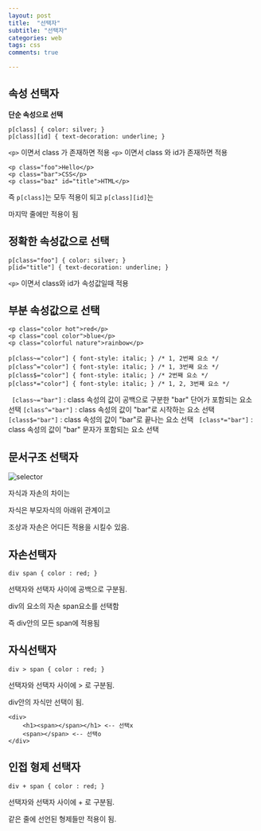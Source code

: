 ```yaml
---
layout: post
title:  "선택자"
subtitle: "선택자"
categories: web
tags: css
comments: true

---
```


속성 선택자
---

**단순 속성으로 선택**

```
p[class] { color: silver; }
p[class][id] { text-decoration: underline; }
```
```<p>``` 이면서 class 가 존재하면  적용
```<p>``` 이면서 class 와 id가 존재하면 적용 
```
<p class="foo">Hello</p>
<p class="bar">CSS</p>
<p class="baz" id="title">HTML</p>
```

즉 ```p[class]```는 모두 적용이 되고 ```p[class][id]```는

마지막 줄에만 적용이 됨

정확한 속성값으로 선택
---
```
p[class="foo"] { color: silver; }
p[id="title"] { text-decoration: underline; }
```
```<p>``` 이면서 class와 id가 속성값일때 적용

부분 속성값으로 선택
---
```
<p class="color hot">red</p>
<p class="cool color">blue</p>
<p class="colorful nature">rainbow</p>

p[class~="color"] { font-style: italic; } /* 1, 2번째 요소 */
p[class^="color"] { font-style: italic; } /* 1, 3번째 요소 */
p[class$="color"] { font-style: italic; } /* 2번째 요소 */
p[class*="color"] { font-style: italic; } /* 1, 2, 3번째 요소 */
```
``` [class~="bar"]``` : class 속성의 값이 공백으로 구분한 "bar" 단어가 포함되는 요소 선택
 ```[class^="bar"]``` : class 속성의 값이 "bar"로 시작하는 요소 선택
``` [class$="bar"]``` : class 속성의 값이 "bar"로 끝나는 요소 선택
``` [class*="bar"]``` : class 속성의 값이 "bar" 문자가 포함되는 요소 선택

문서구조 선택자
---

![selector](https://user-images.githubusercontent.com/56789064/89956901-0e722c00-dc71-11ea-9c80-f7a22c147f51.jpg)

자식과 자손의 차이는

자식은 부모자식의 아래위 관계이고

조상과 자손은 어디든 적용을 시킬수 있음.


자손선택자
---
```
div span { color : red; }
```

선택자와 선택자 사이에 공백으로 구분됨.

div의 요소의 자손 span요소를 선택함

즉 div안의 모든 span에 적용됨


자식선택자
---
```
div > span { color : red; }
```

선택자와 선택자 사이에  >  로 구분됨.

div안의 자식만 선택이 됨.

```
<div>
	<h1><span></span></h1> <-- 선택x
	<span></span> <-- 선택o
</div>
```

인접 형제 선택자
---
```
div + span { color : red; }
```

선택자와 선택자 사이에 + 로 구분됨.

같은 줄에 선언된 형제들만 적용이 됨.

